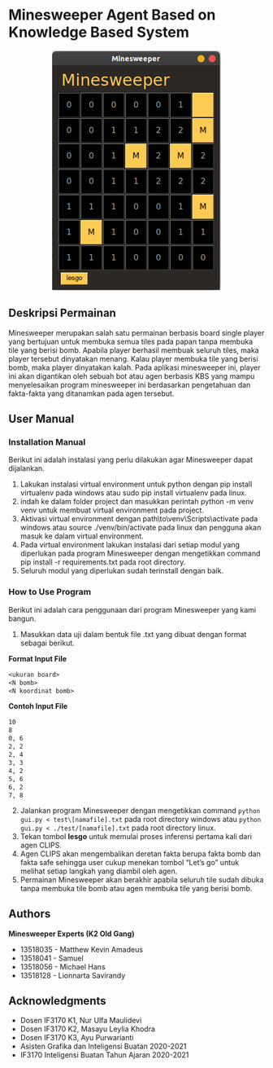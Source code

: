 # Minesweeper Agent Based on Knowledge Based System

<p align="center">
    <img src="screenshots/minesweeper-3.png">
</p>

## Deskripsi Permainan

Minesweeper merupakan salah satu permainan berbasis board single player yang bertujuan untuk membuka semua tiles pada papan tanpa membuka tile yang berisi bomb. Apabila player berhasil membuak seluruh tiles, maka player tersebut dinyatakan menang. Kalau player membuka tile yang berisi bomb, maka player dinyatakan kalah. Pada aplikasi minesweeper ini, player ini akan digantikan oleh sebuah bot atau agen berbasis KBS yang mampu menyelesaikan program minesweeper ini berdasarkan pengetahuan dan fakta-fakta yang ditanamkan pada agen tersebut.

## User Manual
### Installation Manual
Berikut ini adalah instalasi yang perlu dilakukan agar Minesweeper dapat dijalankan.
1. Lakukan instalasi virtual environment untuk python dengan pip install virtualenv pada windows atau sudo pip install virtualenv pada linux.
2. indah ke dalam folder project dan masukkan perintah python -m venv venv untuk membuat virtual environment pada project.
3. Aktivasi virtual environment dengan path\to\venv\Scripts\activate pada windows atau  source ./venv/bin/activate pada linux dan pengguna akan masuk ke dalam virtual environment.
4. Pada virtual environment lakukan instalasi dari setiap modul yang diperlukan pada program Minesweeper dengan mengetikkan command pip install -r requirements.txt pada root directory.
5. Seluruh modul yang diperlukan sudah terinstall dengan baik.

### How to Use Program
Berikut ini adalah cara penggunaan dari program Minesweeper yang kami bangun.
1. Masukkan data uji dalam bentuk file .txt yang dibuat dengan format sebagai berikut.

**Format Input File**
```
<ukuran board>
<N bomb>
<N koordinat bomb>
```
**Contoh Input File**
```
10
8
0, 6
2, 2
2, 4
3, 3
4, 2
5, 6
6, 2
7, 8
```

2. Jalankan program Minesweeper dengan mengetikkan command ```python gui.py < test\[namafile].txt``` pada root directory windows atau ```python gui.py < ./test/[namafile].txt``` pada root directory linux.
3. Tekan tombol **lesgo** untuk memulai proses inferensi pertama kali dari agen CLIPS.
4. Agen CLIPS akan mengembalikan deretan fakta berupa fakta bomb dan fakta safe sehingga user cukup menekan tombol “Let’s go” untuk melihat setiap langkah yang diambil oleh agen.
5. Permainan Minesweeper akan berakhir apabila seluruh tile sudah dibuka tanpa membuka tile bomb atau agen membuka tile yang berisi bomb.

## Authors
**Minesweeper Experts (K2 Old Gang)**
- 13518035 - Matthew Kevin Amadeus
- 13518041 - Samuel
- 13518056 - Michael Hans
- 13518128 - Lionnarta Savirandy

## Acknowledgments
- Dosen IF3170 K1, Nur Ulfa Maulidevi
- Dosen IF3170 K2, Masayu Leylia Khodra
- Dosen IF3170 K3, Ayu Purwarianti
- Asisten Grafika dan Inteligensi Buatan 2020-2021
- IF3170 Inteligensi Buatan Tahun Ajaran 2020-2021